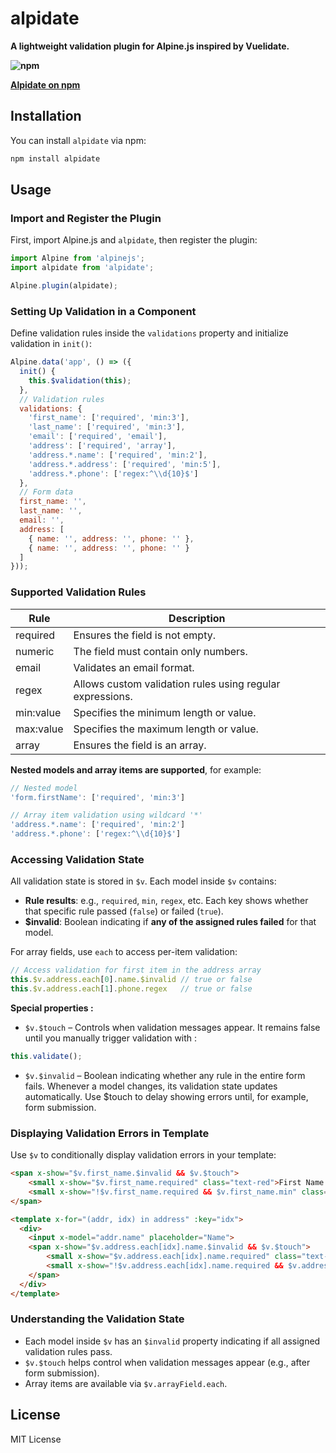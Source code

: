# alpidate**A lightweight validation plugin for Alpine.js inspired by Vuelidate.****![npm](https://img.shields.io/npm/v/alpidate)****[Alpidate on npm](https://www.npmjs.com/package/alpidate)**## InstallationYou can install `alpidate` via npm:```shnpm install alpidate```## Usage### Import and Register the PluginFirst, import Alpine.js and `alpidate`, then register the plugin:```jsimport Alpine from 'alpinejs';import alpidate from 'alpidate';Alpine.plugin(alpidate);```### Setting Up Validation in a ComponentDefine validation rules inside the `validations` property and initialize validation in `init()`:```jsAlpine.data('app', () => ({  init() {    this.$validation(this);  },  // Validation rules  validations: {    'first_name': ['required', 'min:3'],    'last_name': ['required', 'min:3'],    'email': ['required', 'email'],    'address': ['required', 'array'],    'address.*.name': ['required', 'min:2'],    'address.*.address': ['required', 'min:5'],    'address.*.phone': ['regex:^\\d{10}$']  },  // Form data  first_name: '',  last_name: '',  email: '',  address: [    { name: '', address: '', phone: '' },    { name: '', address: '', phone: '' }  ]}));```### Supported Validation Rules| Rule        | Description                                                                 ||------------ |--------------------------------------------------------------------------- || required    | Ensures the field is not empty.                                            || numeric     | The field must contain only numbers.                                       || email       | Validates an email format.                                                 || regex       | Allows custom validation rules using regular expressions.                 || min:value   | Specifies the minimum length or value.                                     || max:value   | Specifies the maximum length or value.                                     || array       | Ensures the field is an array.                                             |**Nested models and array items are supported**, for example:```js// Nested model'form.firstName': ['required', 'min:3']// Array item validation using wildcard '*''address.*.name': ['required', 'min:2']'address.*.phone': ['regex:^\\d{10}$']```### Accessing Validation StateAll validation state is stored in `$v`. Each model inside `$v` contains:- **Rule results**: e.g., `required`, `min`, `regex`, etc. Each key shows whether that specific rule passed (`false`) or failed (`true`).- **$invalid**: Boolean indicating if **any of the assigned rules failed** for that model.For array fields, use `each` to access per-item validation:```js// Access validation for first item in the address arraythis.$v.address.each[0].name.$invalid // true or falsethis.$v.address.each[1].phone.regex   // true or false```**Special properties :**- `$v.$touch` – Controls when validation messages appear. It remains false until you manually trigger validation with :```js this.validate();```- `$v.$invalid` – Boolean indicating whether any rule in the entire form fails. Whenever a model changes, its validation state updates automatically. Use $touch to delay showing errors until, for example, form submission.### Displaying Validation Errors in TemplateUse `$v` to conditionally display validation errors in your template:```html<span x-show="$v.first_name.$invalid && $v.$touch">    <small x-show="$v.first_name.required" class="text-red">First Name is required</small>    <small x-show="!$v.first_name.required && $v.first_name.min" class="text-red">Minimum 3 characters</small></span><template x-for="(addr, idx) in address" :key="idx">  <div>    <input x-model="addr.name" placeholder="Name">    <span x-show="$v.address.each[idx].name.$invalid && $v.$touch">        <small x-show="$v.address.each[idx].name.required" class="text-red">Name is required</small>        <small x-show="!$v.address.each[idx].name.required && $v.address.each[idx].name.min" class="text-red">Minimum 2 characters</small>    </span>  </div></template>```### Understanding the Validation State- Each model inside `$v` has an `$invalid` property indicating if all assigned validation rules pass.- `$v.$touch` helps control when validation messages appear (e.g., after form submission).- Array items are available via `$v.arrayField.each`.## LicenseMIT License